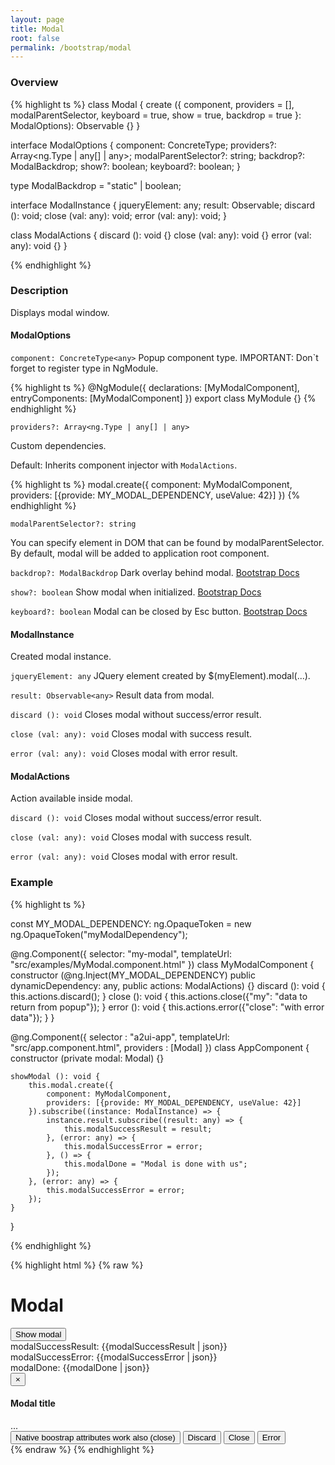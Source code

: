 ```yaml
---
layout: page
title: Modal
root: false
permalink: /bootstrap/modal
---
```


### Overview

{% highlight ts %}
class Modal {
    create ({
        component, providers = [],
        modalParentSelector,
        keyboard = true,
        show = true,
        backdrop = true
    }: ModalOptions): Observable<ModalInstance> {}
}

interface ModalOptions {
    component: ConcreteType<any>;
    providers?: Array<ng.Type | any[] | any>;
    modalParentSelector?: string;
    backdrop?: ModalBackdrop;
    show?: boolean;
    keyboard?: boolean;
}

type ModalBackdrop = "static" | boolean;

interface ModalInstance {
    jqueryElement: any;
    result: Observable<any>;
    discard (): void;
    close (val: any): void;
    error (val: any): void;
}

class ModalActions {
    discard (): void {}
    close (val: any): void {}
    error (val: any): void {}
}

{% endhighlight %}

### Description
Displays modal window.

#### ModalOptions

`component: ConcreteType<any>`
Popup component type.
IMPORTANT: Don`t forget to register type in NgModule.

{% highlight ts %}
@NgModule({
  declarations: [MyModalComponent],
  entryComponents: [MyModalComponent]
})
export class MyModule {}
{% endhighlight %}

`providers?: Array<ng.Type | any[] | any>`

Custom dependencies.

Default: Inherits component injector with `ModalActions`.

{% highlight ts %}
modal.create({
        component: MyModalComponent,
        providers: [{provide: MY_MODAL_DEPENDENCY, useValue: 42}]
    })
{% endhighlight %}


`modalParentSelector?: string`

You can specify element in DOM that can be found by modalParentSelector.
By default, modal will be added to application root component.

`backdrop?: ModalBackdrop` Dark overlay behind modal.
[Bootstrap Docs](http://getbootstrap.com/javascript/#modals-options)

`show?: boolean` Show modal when initialized.
[Bootstrap Docs](http://getbootstrap.com/javascript/#modals-options)

`keyboard?: boolean` Modal can be closed by Esc button.
[Bootstrap Docs](http://getbootstrap.com/javascript/#modals-options)

#### ModalInstance
Created modal instance.

`jqueryElement: any` JQuery element created by $(myElement).modal(...).

`result: Observable<any>` Result data from modal.

`discard (): void` Closes modal without success/error result.

`close (val: any): void` Closes modal with success result.

`error (val: any): void` Closes modal with error result.

#### ModalActions
Action available inside modal.

`discard (): void` Closes modal without success/error result.

`close (val: any): void` Closes modal with success result.

`error (val: any): void` Closes modal with error result.


### Example
{% highlight ts %}

const MY_MODAL_DEPENDENCY: ng.OpaqueToken =
    new ng.OpaqueToken("myModalDependency");

@ng.Component({
    selector: "my-modal",
    templateUrl: "src/examples/MyModal.component.html"
})
class MyModalComponent {
    constructor (@ng.Inject(MY_MODAL_DEPENDENCY) public dynamicDependency: any,
                 public actions: ModalActions) {}
    discard (): void { this.actions.discard(); }
    close (): void { this.actions.close({"my": "data to return from popup"}); }
    error (): void { this.actions.error({"close": "with error data"}); }
}

@ng.Component({
    selector   : "a2ui-app",
    templateUrl: "src/app.component.html",
    providers  : [Modal]
})
class AppComponent {
    constructor (private modal: Modal) {}

    showModal (): void {
        this.modal.create({
            component: MyModalComponent,
            providers: [{provide: MY_MODAL_DEPENDENCY, useValue: 42}]
        }).subscribe((instance: ModalInstance) => {
            instance.result.subscribe((result: any) => {
                this.modalSuccessResult = result;
            }, (error: any) => {
                this.modalSuccessError = error;
            }, () => {
                this.modalDone = "Modal is done with us";
            });
        }, (error: any) => {
            this.modalSuccessError = error;
        });
    }
}

{% endhighlight %}

{% highlight html %}
{% raw %}
<!-- app.component.html -->
<h1>Modal</h1>
<button (click)="showModal();">Show modal</button> <br>
<span>modalSuccessResult: {{modalSuccessResult | json}}</span> <br>
<span>modalSuccessError: {{modalSuccessError | json}}</span> <br>
<span>modalDone: {{modalDone | json}}</span> <br>

<!-- MyModal.component.html -->
<div class="modal fade" id="myModal" tabindex="-1" role="dialog" aria-labelledby="myModalLabel">
    <div class="modal-dialog" role="document">
        <div class="modal-content">
            <div class="modal-header">
                <button type="button" class="close" data-dismiss="modal" aria-label="Close"><span aria-hidden="true">&times;</span></button>
                <h4 class="modal-title" id="myModalLabel">Modal title</h4>
            </div>
            <div class="modal-body">
                ...
            </div>
            <div class="modal-footer">
                <button type="button" class="btn btn-default" data-dismiss="modal">Native boostrap attributes work also (close)</button>
                <button (click)="discard()" type="button" class="btn btn-default">Discard</button>
                <button (click)="close()" type="button" class="btn btn-default">Close</button>
                <button (click)="error()" type="button" class="btn btn-default btn-danger">Error</button>
            </div>
        </div>
    </div>
</div>
{% endraw %}
{% endhighlight %}
